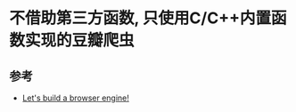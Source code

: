 # 不借助第三方函数, 只使用C/C++内置函数实现的豆瓣爬虫

## 参考

+ [Let's build a browser engine!](https://limpet.net/mbrubeck/2014/08/08/toy-layout-engine-1.html)
